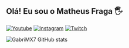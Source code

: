 ## Olá! Eu sou o Matheus Fraga 🖐️

[![Youtube](https://img.shields.io/badge/YouTube-FF0000?style=for-the-badge&logo=youtube&logoColor=white)](https://youtube.com/@GabriMX7?si=DKbFBDCW5V9GL3k0)
[![Instagram](https://img.shields.io/badge/Instagram-E4405F?style=for-the-badge&logo=instagram&logoColor=white)](https://instagram.com/gabrimx7.js?igshid=MTNiYzNiMzkwZA==)
[![Twitch](https://img.shields.io/badge/Twitch-9146FF?style=for-the-badge&logo=twitch&logoColor=white)]()

![GabriMX7 GitHub stats](https://github-readme-stats.vercel.app/api?username=devGabriMX7&show_icons=true&theme=dracula&count_private=true)
